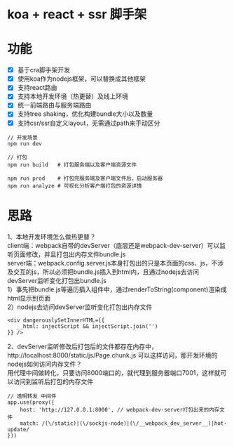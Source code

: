 # koa + react + ssr 脚手架

# 功能
- [x] 基于cra脚手架开发
- [x] 使用koa作为nodejs框架，可以替换成其他框架
- [x] 支持react路由
- [x] 支持本地开发环境（热更替）及线上环境
- [x] 统一前端路由与服务端路由
- [x] 支持tree shaking，优化构建bundle大小以及数量
- [x] 支持csr/ssr自定义layout，无需通过path来手动区分

```
// 开发场景
npm run dev

// 打包
npm run build   # 打包服务端以及客户端资源文件

npm run prod    # 打包完服务端及客户端文件后，启动服务器
npm run analyze # 可视化分析客户端打包的资源详情
```

# 思路
1、本地开发环境怎么做热更替？</br>
client端：webpack自带的devServer（底层还是webpack-dev-server）可以监听页面修改，并且打包出内存文件bundle.js</br>
server端：webpack.config.server.js本身打包出的只是本页面的css、js，不涉及交互的js，所以必须把bundle.js插入到html内，且通过nodejs去访问devServer监听变化打包出bundle.js</br>
1）事先把bundle.js等遍历插入组件中，通过renderToString(component)渲染成html显示到页面</br>
2）nodejs去访问devServer监听变化打包出内存文件 
```
<div dangerouslySetInnerHTML={{
   __html: injectScript && injectScript.join('')
}} />
```

2、devServer监听修改后打包后的文件都存在内存中，http://localhost:8000/static/js/Page.chunk.js 可以这样访问，那开发环境的nodejs如何访问内存文件？</br>
用代理中间做转化，只要访问8000端口的，就代理到服务器端口7001，这样就可以访问到监听后打包的内存文件
```
// 透明转发 中间件
app.use(proxy({
    host: 'http://127.0.0.1:8000', // webpack-dev-server打包出来的内存文件
    match: /(\/static)|(\/sockjs-node)|(\/__webpack_dev_server__)|hot-update/
}))
```

